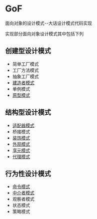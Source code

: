# GoF
面向对象的设计模式--大话设计模式代码实现

实现部分面向对象设计模式其中包括下列

## 创建型设计模式

- 简单工厂模式
- 工厂方法模式
- 抽象工厂模式
- [建造者模式](../../tree/master/src/Builder9/Builder.md)
- 单例模式
- [原型模式](../../tree/master/src/Prototype/Prototype.md)

## 结构型设计模式

- [适配器模式](../../tree/master/src/Adapter10/Adapter.md)
- 桥接模式
- [装饰模式](../../tree/master/src/Decorator/Decorator.md)
- [外观模式](../../tree/master/src/Facade/Facade.md)
- [享元模式](../../tree/master/src/FlyWeight/FlyWeight.md)
- [代理模式](../../tree/master/src/Proxy/StaticProxy/StaticProxy.md)

## 行为性设计模式

- [命令模式](../../tree/master/src/Command/Command.md)
- [中介者模式](../../tree/master/src/Mediator/Mediator.md)
- 观察者模式
- 状态模式
- 策略模式